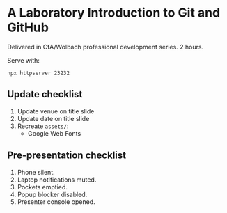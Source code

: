 # A Laboratory Introduction to Git and GitHub

Delivered in CfA/Wolbach professional development series. 2 hours.

Serve with:

```
npx httpserver 23232
```


## Update checklist

1. Update venue on title slide
2. Update date on title slide
3. Recreate `assets/`:
   - Google Web Fonts


## Pre-presentation checklist

1. Phone silent.
2. Laptop notifications muted.
3. Pockets emptied.
4. Popup blocker disabled.
5. Presenter console opened.
